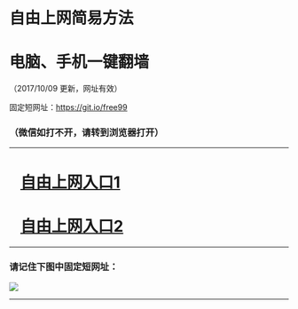 ﻿# 自由上网简易方法

# 电脑、手机一键翻墙

（2017/10/09 更新，网址有效）

固定短网址：https://git.io/free99

### （微信如打不开，请转到浏览器打开）


***





# &nbsp;&nbsp; <a href="http://ft1412018935.fwq-tz-1001.info/fwqtz01.html?t=100900131451 " target="_blank">自由上网入口1</a>
# &nbsp;&nbsp; <a href="http://ft1901819274.fwq-tz-1002.info/fwqtz02.html?t=100900128491 " target="_blank">自由上网入口2</a>
***

### 请记住下图中固定短网址：

<img src="https://s3-us-west-2.amazonaws.com/fwq-1001/yjfq-20170905okok.png" /> 


***

